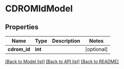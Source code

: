# CDROMIdModel

## Properties
Name | Type | Description | Notes
------------ | ------------- | ------------- | -------------
**cdrom_id** | **int** |  | [optional] 

[[Back to Model list]](../README.md#documentation-for-models) [[Back to API list]](../README.md#documentation-for-api-endpoints) [[Back to README]](../README.md)


